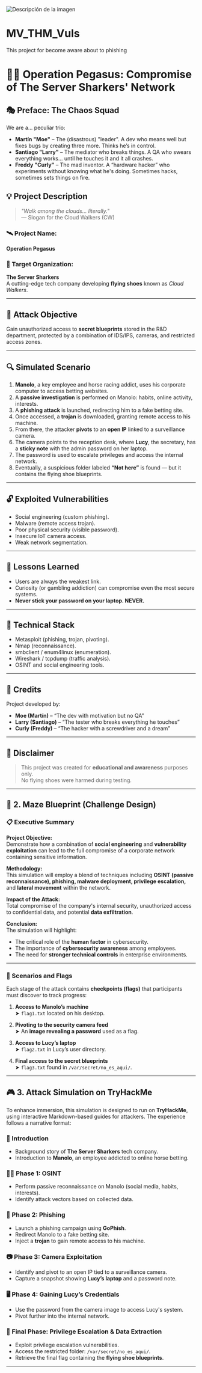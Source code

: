 ![Descripción de la imagen](https://media.licdn.com/dms/image/v2/D4D03AQH6EQ2P9c-O7g/profile-displayphoto-shrink_200_200/B4DZXdqn_oHsAY-/0/1743180693856?e=1749081600&v=beta&t=NAQj2UwNSWjKWis32wndJATMuej_X6LZWlqoEbQib3E)
# MV_THM_Vuls 

This project for become aware about to phishing  


# 🕵️‍♂️ Operation Pegasus: Compromise of The Server Sharkers' Network

## 🎭 Preface: The Chaos Squad

We are a... peculiar trio:

- **Martín "Moe"** – The (disastrous) "leader". A dev who means well but fixes bugs by creating three more. Thinks he’s in control.
- **Santiago "Larry"** – The mediator who breaks things. A QA who swears everything works... until he touches it and it all crashes.
- **Freddy "Curly"** – The mad inventor. A “hardware hacker” who experiments without knowing what he's doing. Sometimes hacks, sometimes sets things on fire.

## 💡 Project Description

> _"Walk among the clouds... literally."_  
> — Slogan for the Cloud Walkers (CW)

### 🛰️ Project Name:
**Operation Pegasus**

### 🏢 Target Organization:
**The Server Sharkers**  
A cutting-edge tech company developing **flying shoes** known as *Cloud Walkers*.

---

## 🎯 Attack Objective

Gain unauthorized access to **secret blueprints** stored in the R&D department, protected by a combination of IDS/IPS, cameras, and restricted access zones.

---

## 🔍 Simulated Scenario

1. **Manolo**, a key employee and horse racing addict, uses his corporate computer to access betting websites.
2. A **passive investigation** is performed on Manolo: habits, online activity, interests.
3. A **phishing attack** is launched, redirecting him to a fake betting site.
4. Once accessed, a **trojan** is downloaded, granting remote access to his machine.
5. From there, the attacker **pivots** to an **open IP** linked to a surveillance camera.
6. The camera points to the reception desk, where **Lucy**, the secretary, has a **sticky note** with the admin password on her laptop.
7. The password is used to escalate privileges and access the internal network.
8. Eventually, a suspicious folder labeled **“Not here”** is found — but it contains the flying shoe blueprints.

---

## 🔓 Exploited Vulnerabilities

- Social engineering (custom phishing).
- Malware (remote access trojan).
- Poor physical security (visible password).
- Insecure IoT camera access.
- Weak network segmentation.

---

## 🧠 Lessons Learned

- Users are always the weakest link.
- Curiosity (or gambling addiction) can compromise even the most secure systems.
- **Never stick your password on your laptop. NEVER.**

---

## 🤖 Technical Stack

- Metasploit (phishing, trojan, pivoting).
- Nmap (reconnaissance).
- smbclient / enum4linux (enumeration).
- Wireshark / tcpdump (traffic analysis).
- OSINT and social engineering tools.

---

## 🪪 Credits

Project developed by:

- **Moe (Martín)** – “The dev with motivation but no QA”
- **Larry (Santiago)** – “The tester who breaks everything he touches”
- **Curly (Freddy)** – “The hacker with a screwdriver and a dream”

---

## 🧪 Disclaimer

> This project was created for **educational and awareness** purposes only.  
> No flying shoes were harmed during testing.

---

## 🧭 2. Maze Blueprint (Challenge Design)

### 📋 Executive Summary

**Project Objective:**  
Demonstrate how a combination of **social engineering** and **vulnerability exploitation** can lead to the full compromise of a corporate network containing sensitive information.

**Methodology:**  
This simulation will employ a blend of techniques including **OSINT (passive reconnaissance), phishing, malware deployment, privilege escalation,** and **lateral movement** within the network.

**Impact of the Attack:**  
Total compromise of the company's internal security, unauthorized access to confidential data, and potential **data exfiltration**.

**Conclusion:**  
The simulation will highlight:
- The critical role of the **human factor** in cybersecurity.  
- The importance of **cybersecurity awareness** among employees.  
- The need for **stronger technical controls** in enterprise environments.

---

### 🏁 Scenarios and Flags

Each stage of the attack contains **checkpoints (flags)** that participants must discover to track progress:

1. **Access to Manolo’s machine**  
   ➤ `flag1.txt` located on his desktop.

2. **Pivoting to the security camera feed**  
   ➤ An **image revealing a password** used as a flag.

3. **Access to Lucy’s laptop**  
   ➤ `flag2.txt` in Lucy’s user directory.

4. **Final access to the secret blueprints**  
   ➤ `flag3.txt` found in `/var/secret/no_es_aqui/`.

---

## 🎮 3. Attack Simulation on TryHackMe

To enhance immersion, this simulation is designed to run on **TryHackMe**, using interactive Markdown-based guides for attackers. The experience follows a narrative format:

### 🏢 Introduction
- Background story of **The Server Sharkers** tech company.
- Introduction to **Manolo**, an employee addicted to online horse betting.
  
### 🕵️‍♂️ Phase 1: OSINT
- Perform passive reconnaissance on Manolo (social media, habits, interests).
- Identify attack vectors based on collected data.

### 🎯 Phase 2: Phishing
- Launch a phishing campaign using **GoPhish**.
- Redirect Manolo to a fake betting site.
- Inject a **trojan** to gain remote access to his machine.

### 📷 Phase 3: Camera Exploitation
- Identify and pivot to an open IP tied to a surveillance camera.
- Capture a snapshot showing **Lucy’s laptop** and a password note.

### 🖥️ Phase 4: Gaining Lucy’s Credentials
- Use the password from the camera image to access Lucy's system.
- Pivot further into the internal network.

### 🧠 Final Phase: Privilege Escalation & Data Extraction
- Exploit privilege escalation vulnerabilities.
- Access the restricted folder: `/var/secret/no_es_aqui/`.
- Retrieve the final flag containing the **flying shoe blueprints**.

---


